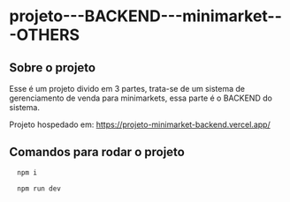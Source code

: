 # projeto---BACKEND---minimarket---OTHERS

## Sobre o projeto
Esse é um projeto divido em 3 partes, trata-se de um sistema de gerenciamento de venda para minimarkets, essa parte é o BACKEND do sistema.

Projeto hospedado em: https://projeto-minimarket-backend.vercel.app/

## Comandos para rodar o projeto

```bash
  npm i
```
```bash
  npm run dev
```
